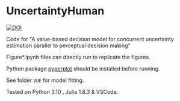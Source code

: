 # UncertaintyHuman

[![DOI](https://zenodo.org/badge/601046639.svg)](https://zenodo.org/badge/latestdoi/601046639)

Code for "A value-based decision model for concurrent uncertainty estimation parallel to perceptual decision making"

Figure*.ipynb files can directly run to replicate the figures.

Python package [pyperplot](https://github.com/disadone/pyperplot) should be installed before running.

See folder `VUE` for model fitting.

Tested on Python 3.10 , Julia 1.8.3 & VSCode.